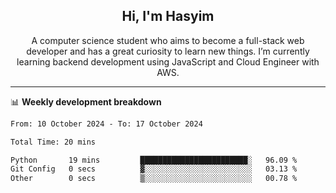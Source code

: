 <h2 align="center">Hi, I'm Hasyim</h2>

<p align="center">A computer science student who aims to become a full-stack web developer and has a great curiosity to learn new things. I’m currently learning backend development using JavaScript and Cloud Engineer with AWS.</p>

---

📊 **Weekly development breakdown**

<!--START_SECTION:waka-->

```txt
From: 10 October 2024 - To: 17 October 2024

Total Time: 20 mins

Python       19 mins         ████████████████████████░   96.09 %
Git Config   0 secs          ▓░░░░░░░░░░░░░░░░░░░░░░░░   03.13 %
Other        0 secs          ▒░░░░░░░░░░░░░░░░░░░░░░░░   00.78 %
```

<!--END_SECTION:waka-->

<!-- - You can reach me on **hasyim11c@gmail.com** -->
